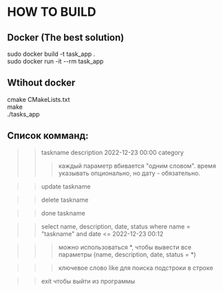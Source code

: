 # HOW TO BUILD

## Docker (The best solution)

sudo docker build -t task_app . <br>
sudo docker run -it --rm task_app

## Wtihout docker

cmake CMakeLists.txt <br>
make <br>
./tasks_app <br>


## Список комманд:
>>  taskname description 2022-12-23 00:00 category
>>>	каждый параметр вбивается "одним словом". 
>>>	время указывать опционально, но дату - обязательно.

>> update taskname

>>	delete taskname

>>	done taskname

>>	select name, description, date, status where name = "taskname" and date <= 2022-12-23 00:12

>>>	можно использоваться *, чтобы вывести все параметры (name, description, date, status = *)
	
>>>	ключевое слово like для поиска подстроки в строке

>> exit чтобы выйти из программы